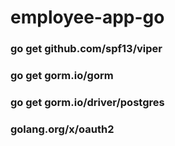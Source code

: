 # employee-app-go

### go get github.com/spf13/viper
### go get gorm.io/gorm
### go get gorm.io/driver/postgres
### golang.org/x/oauth2